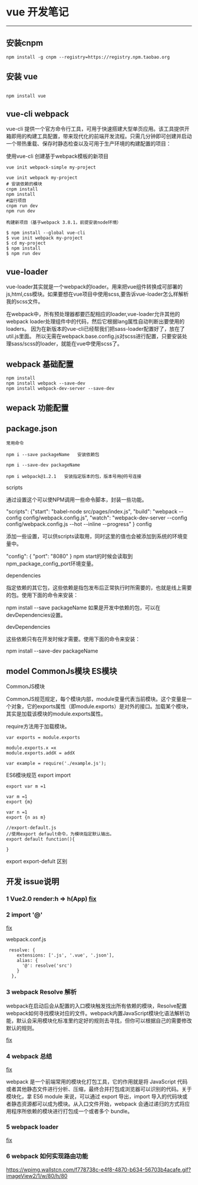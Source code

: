 # vue 开发笔记



------

## 安装cnpm

```
npm install -g cnpm --registry=https://registry.npm.taobao.org
```

## 安装 vue
```

npm install vue
```

## vue-cli  webpack

vue-cli 提供一个官方命令行工具，可用于快速搭建大型单页应用。该工具提供开箱即用的构建工具配置，带来现代化的前端开发流程。只需几分钟即可创建并启动一个带热重载、保存时静态检查以及可用于生产环境的构建配置的项目：

使用vue-cli 创建基于webpack模板的新项目
```
vue init webpack-simple my-project

vue init webpack my-project
# 安装依赖的模块
cnpm install
npm install
#运行项目
cnpm run dev
npm run dev
```

```
构建新项目（基于webpack 3.8.1，前提安装node环境）

$ npm install --global vue-cli
$ vue init webpack my-project
$ cd my-project
$ npm install
$ npm run dev
```

## vue-loader

vue-loader其实就是一个webpack的loader。用来把vue组件转换成可部署的js,html,css模块。如果要想在vue项目中使用scss,要告诉vue-loader怎么样解析我的scss文件。

在webpack中，所有预处理器都要匹配相应的loader,vue-loader允许其他的webpack loader处理组件中的代码，然后它根据lang属性自动判断出要使用的loaders。 因为在新版本的vue-cli已经帮我们把sass-loader配置好了，放在了util.js里面。 所以无需在webpack.base.config.js对scss进行配置，只要安装处理sass/scss的loader，就能在vue中使用scss了。

## webpack 基础配置
```
npm install
npm install webpack --save-dev
npm install webpack-dev-server --save-dev
```

## wepack 功能配置

## package.json
```
常用命令

npm i --save packageName   安装依赖包

npm i --save-dev packageName

npm i webpack@1.2.1   安装指定版本的包，版本号用@符号连接
```

scripts

通过设置这个可以使NPM调用一些命令脚本，封装一些功能。

"scripts": {"start": "babel-node src/pages/index.js",
    "build": "webpack --config config/webpack.config.js",
    "watch": "webpack-dev-server --config config/webpack.config.js --hot --inline --progress"
  }
config

添加一些设置，可以供scripts读取用，同时这里的值也会被添加到系统的环境变量中。

"config": {
  "port": "8080"
}
npm start的时候会读取到npm_package_config_port环境变量。

dependencies

指定依赖的其它包，这些依赖是指包发布后正常执行时所需要的，也就是线上需要的包。使用下面的命令来安装：

npm install --save packageName
如果是开发中依赖的包，可以在devDependencies设置。

devDependencies

这些依赖只有在开发时候才需要。使用下面的命令来安装：

npm install --save-dev packageName 


## model  CommonJs模块 ES模块
CommonJS模块

CommonJS规范规定，每个模块内部，module变量代表当前模块。这个变量是一个对象，它的exports属性（即module.exports）是对外的接口。加载某个模块，其实是加载该模块的module.exports属性。

require方法用于加载模块。

```
var exports = module.exports

module.exports.x =x
module.exports.addX = addX

var example = require('./example.js');
```

ES6模块规范
export import

```
export var m =1

var m =1
export {m}

var n =1
export {n as m}

//export-default.js
//使用export default命令，为模块指定默认输出。
export default function(){

}

```

export  export-defult 区别


## 开发 issue说明

### 1  Vue2.0 render:h => h(App)  [fix](https://www.cnblogs.com/whkl-m/p/6970859.html)

### 2 import '@'
[fix](https://www.cnblogs.com/boshow/p/8758927.html)

webpack.conf.js
```
 resolve: {
    extensions: ['.js', '.vue', '.json'],
    alias: {
      '@': resolve('src')
    }
  },

```

### 3 webpack Resolve 解析
webpack在启动后会从配置的入口模块触发找出所有依赖的模块，Resolve配置webpack如何寻找模块对应的文件。webpack内置JavaScript模块化语法解析功能，默认会采用模块化标准里约定好的规则去寻找，但你可以根据自己的需要修改默认的规则。

[fix](https://segmentfault.com/a/1190000013176083?utm_source=tag-newest)

### 4 webpack 总结
[fix](https://segmentfault.com/a/1190000012625058)

webpack 是一个前端常用的模块化打包工具，它的作用就是将 JavaScript 代码或者其他静态文件进行分析、压缩，最终合并打包成浏览器可以识别的代码。关于模块化，拿 ES6 module 来说，可以通过 export 导出，import 导入的代码块或者静态资源都可以成为模块。从入口文件开始，webpack 会通过递归的方式将应用程序所依赖的模块进行打包成一个或者多个 bundle。

### 5 webpack loader 
[fix](https://segmentfault.com/a/1190000004690467)

### 6 webpack 如何实现路由功能
https://wpimg.wallstcn.com/f778738c-e4f8-4870-b634-56703b4acafe.gif?imageView2/1/w/80/h/80